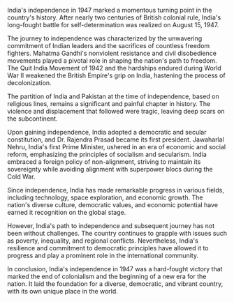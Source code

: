 India's independence in 1947 marked a momentous turning point in the country's history. After nearly two centuries of British colonial rule, India's long-fought battle for self-determination was realized on August 15, 1947.

The journey to independence was characterized by the unwavering commitment of Indian leaders and the sacrifices of countless freedom fighters. Mahatma Gandhi's nonviolent resistance and civil disobedience movements played a pivotal role in shaping the nation's path to freedom. The Quit India Movement of 1942 and the hardships endured during World War II weakened the British Empire's grip on India, hastening the process of decolonization.

The partition of India and Pakistan at the time of independence, based on religious lines, remains a significant and painful chapter in history. The violence and displacement that followed were tragic, leaving deep scars on the subcontinent.

Upon gaining independence, India adopted a democratic and secular constitution, and Dr. Rajendra Prasad became its first president. Jawaharlal Nehru, India's first Prime Minister, ushered in an era of economic and social reform, emphasizing the principles of socialism and secularism. India embraced a foreign policy of non-alignment, striving to maintain its sovereignty while avoiding alignment with superpower blocs during the Cold War.

Since independence, India has made remarkable progress in various fields, including technology, space exploration, and economic growth. The nation's diverse culture, democratic values, and economic potential have earned it recognition on the global stage.

However, India's path to independence and subsequent journey has not been without challenges. The country continues to grapple with issues such as poverty, inequality, and regional conflicts. Nevertheless, India's resilience and commitment to democratic principles have allowed it to progress and play a prominent role in the international community.

In conclusion, India's independence in 1947 was a hard-fought victory that marked the end of colonialism and the beginning of a new era for the nation. It laid the foundation for a diverse, democratic, and vibrant country, with its own unique place in the world.
